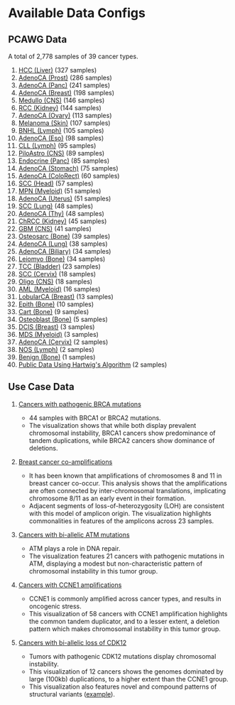 # Available Data Configs

## PCAWG Data

A total of 2,778 samples of 39 cancer types.

1. [HCC (Liver)](https://sehilyi.github.io/goscan/?external=https://somatic-browser-test.s3.amazonaws.com/PCAWG/Liver-HCC/configs/Liver-HCC.all.config.json) (327 samples)
1. [AdenoCA (Prost)](https://sehilyi.github.io/goscan/?external=https://somatic-browser-test.s3.amazonaws.com/PCAWG/Prost-AdenoCA/configs/Prost-AdenoCA.all.config.json) (286 samples)
1. [AdenoCA (Panc)](https://sehilyi.github.io/goscan/?external=https://somatic-browser-test.s3.amazonaws.com/PCAWG/Panc-AdenoCA/configs/Panc-AdenoCA.all.config.json) (241 samples)
1. [AdenoCA (Breast)](https://sehilyi.github.io/goscan/?external=https://somatic-browser-test.s3.amazonaws.com/PCAWG/Breast-AdenoCA/configs/Breast-AdenoCA.all.config.json) (198 samples)
1. [Medullo (CNS)](https://sehilyi.github.io/goscan/?external=https://somatic-browser-test.s3.amazonaws.com/PCAWG/CNS-Medullo/configs/CNS-Medullo.all.config.json) (146 samples)
1. [RCC (Kidney)](https://sehilyi.github.io/goscan/?external=https://somatic-browser-test.s3.amazonaws.com/PCAWG/Kidney-RCC/configs/Kidney-RCC.all.config.json) (144 samples)
1. [AdenoCA (Ovary)](https://sehilyi.github.io/goscan/?external=https://somatic-browser-test.s3.amazonaws.com/PCAWG/Ovary-AdenoCA/configs/Ovary-AdenoCA.all.config.json) (113 samples)
1. [Melanoma (Skin)](https://sehilyi.github.io/goscan/?external=https://somatic-browser-test.s3.amazonaws.com/PCAWG/Skin-Melanoma/configs/Skin-Melanoma.all.config.json) (107 samples)
1. [BNHL (Lymph)](https://sehilyi.github.io/goscan/?external=https://somatic-browser-test.s3.amazonaws.com/PCAWG/Lymph-BNHL/configs/Lymph-BNHL.all.config.json) (105 samples)
1. [AdenoCA (Eso)](https://sehilyi.github.io/goscan/?external=https://somatic-browser-test.s3.amazonaws.com/PCAWG/Eso-AdenoCA/configs/Eso-AdenoCA.all.config.json) (98 samples)
1. [CLL (Lymph)](https://sehilyi.github.io/goscan/?external=https://somatic-browser-test.s3.amazonaws.com/PCAWG/Lymph-CLL/configs/Lymph-CLL.all.config.json) (95 samples)
1. [PiloAstro (CNS)](https://sehilyi.github.io/goscan/?external=https://somatic-browser-test.s3.amazonaws.com/PCAWG/CNS-PiloAstro/configs/CNS-PiloAstro.all.config.json) (89 samples)
1. [Endocrine (Panc)](https://sehilyi.github.io/goscan/?external=https://somatic-browser-test.s3.amazonaws.com/PCAWG/Panc-Endocrine/configs/Panc-Endocrine.all.config.json) (85 samples)
1. [AdenoCA (Stomach)](https://sehilyi.github.io/goscan/?external=https://somatic-browser-test.s3.amazonaws.com/PCAWG/Stomach-AdenoCA/configs/Stomach-AdenoCA.all.config.json) (75 samples)
1. [AdenoCA (ColoRect)](https://sehilyi.github.io/goscan/?external=https://somatic-browser-test.s3.amazonaws.com/PCAWG/ColoRect-AdenoCA/configs/ColoRect-AdenoCA.all.config.json) (60 samples)
1. [SCC (Head)](https://sehilyi.github.io/goscan/?external=https://somatic-browser-test.s3.amazonaws.com/PCAWG/Head-SCC/configs/Head-SCC.all.config.json) (57 samples)
1. [MPN (Myeloid)](https://sehilyi.github.io/goscan/?external=https://somatic-browser-test.s3.amazonaws.com/PCAWG/Myeloid-MPN/configs/Myeloid-MPN.all.config.json) (51 samples)
1. [AdenoCA (Uterus)](https://sehilyi.github.io/goscan/?external=https://somatic-browser-test.s3.amazonaws.com/PCAWG/Uterus-AdenoCA/configs/Uterus-AdenoCA.all.config.json) (51 samples)
1. [SCC (Lung)](https://sehilyi.github.io/goscan/?external=https://somatic-browser-test.s3.amazonaws.com/PCAWG/Lung-SCC/configs/Lung-SCC.all.config.json) (48 samples)
1. [AdenoCA (Thy)](https://sehilyi.github.io/goscan/?external=https://somatic-browser-test.s3.amazonaws.com/PCAWG/Thy-AdenoCA/configs/Thy-AdenoCA.all.config.json) (48 samples)
1. [ChRCC (Kidney)](https://sehilyi.github.io/goscan/?external=https://somatic-browser-test.s3.amazonaws.com/PCAWG/Kidney-ChRCC/configs/Kidney-ChRCC.all.config.json) (45 samples)
1. [GBM (CNS)](https://sehilyi.github.io/goscan/?external=https://somatic-browser-test.s3.amazonaws.com/PCAWG/CNS-GBM/configs/CNS-GBM.all.config.json) (41 samples)
1. [Osteosarc (Bone)](https://sehilyi.github.io/goscan/?external=https://somatic-browser-test.s3.amazonaws.com/PCAWG/Bone-Osteosarc/configs/Bone-Osteosarc.all.config.json) (39 samples)
1. [AdenoCA (Lung)](https://sehilyi.github.io/goscan/?external=https://somatic-browser-test.s3.amazonaws.com/PCAWG/Lung-AdenoCA/configs/Lung-AdenoCA.all.config.json) (38 samples)
1. [AdenoCA (Biliary)](https://sehilyi.github.io/goscan/?external=https://somatic-browser-test.s3.amazonaws.com/PCAWG/Biliary-AdenoCA/configs/Biliary-AdenoCA.all.config.json) (34 samples)
1. [Leiomyo (Bone)](https://sehilyi.github.io/goscan/?external=https://somatic-browser-test.s3.amazonaws.com/PCAWG/Bone-Leiomyo/configs/Bone-Leiomyo.all.config.json) (34 samples)
1. [TCC (Bladder)](https://sehilyi.github.io/goscan/?external=https://somatic-browser-test.s3.amazonaws.com/PCAWG/Bladder-TCC/configs/Bladder-TCC.all.config.json) (23 samples)
1. [SCC (Cervix)](https://sehilyi.github.io/goscan/?external=https://somatic-browser-test.s3.amazonaws.com/PCAWG/Cervix-SCC/configs/Cervix-SCC.all.config.json) (18 samples)
1. [Oligo (CNS)](https://sehilyi.github.io/goscan/?external=https://somatic-browser-test.s3.amazonaws.com/PCAWG/CNS-Oligo/configs/CNS-Oligo.all.config.json) (18 samples)
1. [AML (Myeloid)](https://sehilyi.github.io/goscan/?external=https://somatic-browser-test.s3.amazonaws.com/PCAWG/Myeloid-AML/configs/Myeloid-AML.all.config.json) (16 samples)
1. [LobularCA (Breast)](https://sehilyi.github.io/goscan/?external=https://somatic-browser-test.s3.amazonaws.com/PCAWG/Breast-LobularCA/configs/Breast-LobularCA.all.config.json) (13 samples)
1. [Epith (Bone)](https://sehilyi.github.io/goscan/?external=https://somatic-browser-test.s3.amazonaws.com/PCAWG/Bone-Epith/configs/Bone-Epith.all.config.json) (10 samples)
1. [Cart (Bone)](https://sehilyi.github.io/goscan/?external=https://somatic-browser-test.s3.amazonaws.com/PCAWG/Bone-Cart/configs/Bone-Cart.all.config.json) (9 samples)
1. [Osteoblast (Bone)](https://sehilyi.github.io/goscan/?external=https://somatic-browser-test.s3.amazonaws.com/PCAWG/Bone-Osteoblast/configs/Bone-Osteoblast.all.config.json) (5 samples)
1. [DCIS (Breast)](https://sehilyi.github.io/goscan/?external=https://somatic-browser-test.s3.amazonaws.com/PCAWG/Breast-DCIS/configs/Breast-DCIS.all.config.json) (3 samples)
1. [MDS (Myeloid)](https://sehilyi.github.io/goscan/?external=https://somatic-browser-test.s3.amazonaws.com/PCAWG/Myeloid-MDS/configs/Myeloid-MDS.all.config.json) (3 samples)
1. [AdenoCA (Cervix)](https://sehilyi.github.io/goscan/?external=https://somatic-browser-test.s3.amazonaws.com/PCAWG/Cervix-AdenoCA/configs/Cervix-AdenoCA.all.config.json) (2 samples)
1. [NOS (Lymph)](https://sehilyi.github.io/goscan/?external=https://somatic-browser-test.s3.amazonaws.com/PCAWG/Lymph-NOS/configs/Lymph-NOS.all.config.json) (2 samples)
1. [Benign (Bone)](https://sehilyi.github.io/goscan/?external=https://somatic-browser-test.s3.amazonaws.com/PCAWG/Bone-Benign/configs/Bone-Benign.all.config.json) (1 samples)
1. [Public Data Using Hartwig's Algorithm](https://sehilyi.github.io/goscan/?demoIndex=1&domain=1-248956422&external=https://somatic-browser-test.s3.amazonaws.com/configs/cell.line.benchmark.json) (2 samples)


## Use Case Data

1. [Cancers with pathogenic BRCA mutations](https://sehilyi.github.io/goscan/?external=https://somatic-browser-test.s3.amazonaws.com/pathogenicBrca/configs/pathogenicBrca.all.config.json)
    - 44 samples with BRCA1 or BRCA2 mutations.
    - The visualization shows that while both display prevalent chromosomal instability, BRCA1 cancers show predominance of tandem duplications, while BRCA2 cancers show dominance of deletions. 

1. [Breast cancer co-amplifications](https://sehilyi.github.io/goscan/?external=https://somatic-browser-test.s3.amazonaws.com/coamps/configs/coamps.all.config.withnotes.json)
    - It has been known that amplifications of chromosomes 8 and 11 in breast cancer co-occur. This analysis shows that the amplifications are often connected by inter-chromosomal translations, implicating chromosome 8/11 as an early event in their formation.
    - Adjacent segments of loss-of-heterozygosity (LOH) are consistent with this model of amplicon origin. The visualization highlights commonalities in features of the amplicons across 23 samples.

1. [Cancers with bi-allelic ATM mutations](https://sehilyi.github.io/goscan/?external=https://somatic-browser-test.s3.amazonaws.com/atm_bi/configs/atm_bi.all.config.json)
    - ATM plays a role in DNA repair.
    - The visualization features 21 cancers with pathogenic mutations in ATM, displaying a modest but non-characteristic pattern of chromosomal instability in this tumor group.

1. [Cancers with CCNE1 amplifications](https://sehilyi.github.io/goscan/?external=https://somatic-browser-test.s3.amazonaws.com/ccne1_amp/configs/ccne1_amp.all.config.json)
    - CCNE1 is commonly amplified across cancer types, and results in oncogenic stress.
    - This visualization of 58 cancers with CCNE1 amplification highlights the common tandem duplicator, and to a lesser extent, a deletion pattern which makes chromosomal instability in this tumor group.

1. [Cancers with bi-allelic loss of CDK12](https://sehilyi.github.io/goscan/?external=https://somatic-browser-test.s3.amazonaws.com/configs/allCDK12_fine.json)
    - Tumors with pathogenic CDK12 mutations display chromosomal instability.
    - This visualization of 12 cancers shows the genomes dominated by large (100kb) duplications, to a higher extent than the CCNE1 group. 
    - This visualization also features novel and compound patterns of structural variants ([example](https://sehilyi.github.io/goscan/?demoIndex=4&domain=597601479.8815027-616292105.2587856&external=https://somatic-browser-test.s3.amazonaws.com/cdk12_oncokb_sel/configs/cdk12_oncokb_sel.all.config.json)).
